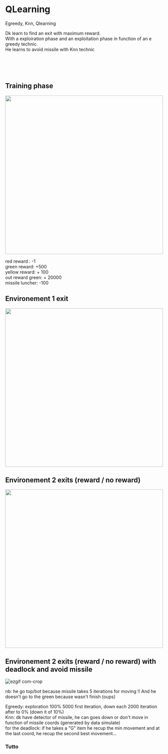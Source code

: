 # QLearning
Egreedy, Knn, Qlearning

Dk learn to find an exit with maximum reward. <br>
With a exploiration phase and an exploitation phase in function of an e greedy technic. <br>
He learns to avoid missile with Knn technic

<br><br><br>

<h2>Training phase</h2>

<img src = "https://user-images.githubusercontent.com/54853371/87985308-a601b600-cadb-11ea-9b60-d81692611533.gif" width=500>

red reward : -1 <br>
green reward: +500 <br>
yellow reward: + 100 <br>
out reward green: + 20000<br>
missile luncher: -100




<h2>Environement 1 exit</h2>

<img src="https://user-images.githubusercontent.com/54853371/87985050-42778880-cadb-11ea-8932-d13b674e1e36.gif" width=500>


<h2>Environement 2 exits (reward / no reward)</h2>

<img src="https://user-images.githubusercontent.com/54853371/87985189-7783db00-cadb-11ea-9f66-09d737741513.gif" width=500>

<h2>Environement 2 exits (reward / no reward) with deadlock and avoid missile</h2>

![ezgif com-crop](https://user-images.githubusercontent.com/54853371/87988431-9769cd80-cae0-11ea-8ae9-6d8880d4a0fd.gif)




nb: he go top/bot because missile takes 5 iterations for moving !! And he doesn't go to the green because wasn't finish (oups)


Egreedy: exploration 100% 5000 first iteration, down each 2000 iteration after to 0% (down it of 10%) <br>
Knn: dk have detector of missile, he can goes down or don't move in function of missile coords (generated by data simulate)<br>
for the deadlock: if he takes a "G" item he recup the min movement and at the last coord, he recup the second best movement...




<h3>Tutto</h3>
